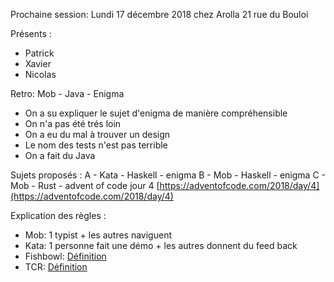 Prochaine session: Lundi 17 décembre 2018 chez Arolla 21 rue du Bouloi

Présents :
- Patrick
- Xavier
- Nicolas


Retro: Mob - Java - Enigma
- On a su expliquer le sujet d'enigma de manière compréhensible
- On n'a pas été trés loin
- On a eu du mal à trouver un design
- Le nom des tests n'est pas terrible
- On a fait du Java

Sujets proposés :
A - Kata - Haskell - enigma
B - Mob - Haskell - enigma
C - Mob - Rust - advent of code jour 4 [https://adventofcode.com/2018/day/4](https://adventofcode.com/2018/day/4)


Explication des règles :
* Mob: 1 typist + les autres naviguent
* Kata: 1 personne fait une démo + les autres donnent du feed back
* Fishbowl: [Définition](https://en.wikipedia.org/wiki/Fishbowl_(conversation))
* TCR: [Définition](https://medium.com/@kentbeck_7670/test-commit-revert-870bbd756864)

  
